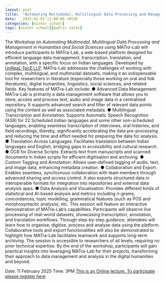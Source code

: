 ```yaml
---
layout: post
title:  "Automating Multimodal, Multilingual Data Processing and Management in Humanities and Social Sciences"
date:   2025-02-03 11:00:00 +0530
categories: [winter school]
tags: [winter school][public talks]
---
```


The Workshop on *Automating Multimodal, Multilingual Data Processing and Management in Humanities and Social Sciences using MATra-Lab* will introduce participants to MATra-Lab, a web-based platform designed for efficient language data management, transcription, translation, and annotation, with a specific focus on Indian languages. Developed by [UnReaL-TecE LLP](https://www.unreal-tece.co.in/), MATra-Lab addresses the challenges of working with complex, multilingual, and multimodal datasets, making it an indispensable tool for researchers in literature (especially those working on oral and folk literatures), digital humanities, linguistics, social sciences, and related fields.
Key features of MATra-Lab include:
● Advanced Data Management: MATra-Lab is primarily a data management software that allows you to store, access and process text, audio and image data in a centralised repository. It supports advanced search and filter of relevant data points using the content as well as associated metadata.
● Multilingual Transcription and Annotation: Supports Automatic Speech Recognition (ASR) for 22 Scheduled Indian languages and some other non-scheduled languages, enabling seamless transcription of interviews, oral histories, and field recordings, thereby, significantly accelerating the data pre-processing and reducing the time and effort needed for preparing the data for analysis.
● Translation Across Languages: Facilitates translation between Indian languages and English, bridging gaps in accessibility and cultural research.
● OCR for Diverse Scripts: Extracts text from manuscripts and scanned documents in Indian scripts for efficient digitisation and archiving.
● Custom Tagging and Annotation: Allows user-defined tagging of audio, text, and image data, enhancing metadata creation.
● Collaboration and Export: Enables seamless, synchronous collaboration with team members through advanced sharing and access control. It also exports structured data in interoperable formats for integration into repositories and external data analysis apps.
● Data Analysis and Visualisation: Provides different kinds of statistical and AI-based analysis and metrics including n-grams, concordances, topic modelling, grammatical features (such as POS and morphosyntactic analysis), etc.
This session will feature an interactive demonstration of MATra-Lab’s capabilities. Participants will observe live processing of real-world datasets, showcasing transcription, annotation, and translation workflows. Through step-by-step guidance, attendees will learn how to organise, digitise, process and analyse data using the platform. Collaborative tools and export functionalities will also be demonstrated to highlight how MATra-Lab facilitates teamwork and supports long-term archiving.
The session is accessible to researchers of all levels, requiring no prior technical expertise. By the end of the workshop, participants will gain practical insights into leveraging MATra-Lab for their projects, transforming their approach to data management and analysis in the digital humanities and beyond.

Date: 11 February 2025
Time: 3PM
[This is an Online lecture. To participate please register here](https://docs.google.com/forms/d/e/1FAIpQLScnw6Vc3cTBuFcs8rNQdD-1UcgyXEo-7OJRdrsEWBe5IB5kgQ/viewform?usp=dialog)